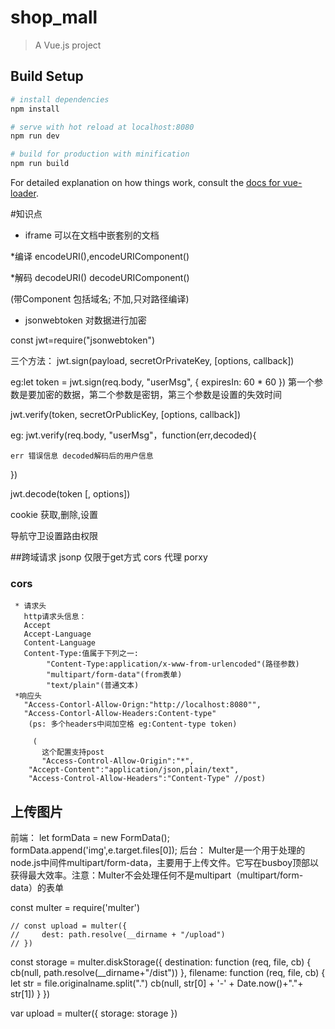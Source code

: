 # shop_mall

> A Vue.js project

## Build Setup

``` bash
# install dependencies
npm install

# serve with hot reload at localhost:8080
npm run dev

# build for production with minification
npm run build
```

For detailed explanation on how things work, consult the [docs for vue-loader](http://vuejs.github.io/vue-loader).
 
 #知识点

  * iframe 可以在文档中嵌套别的文档

  *编译 encodeURI(),encodeURIComponent()

  *解码 decodeURI() decodeURIComponent()

  (带Component 包括域名; 不加,只对路径编译)

  * jsonwebtoken  对数据进行加密

  const jwt=require("jsonwebtoken")

  三个方法：
  jwt.sign(payload, secretOrPrivateKey, [options, callback])

  eg:let token = jwt.sign(req.body, "userMsg", { expiresIn: 60 * 60 }) 第一个参数是要加密的数据，第二个参数是密钥，第三个参数是设置的失效时间

  jwt.verify(token, secretOrPublicKey, [options, callback])

  eg: jwt.verify(req.body, "userMsg"，function(err,decoded){

    err 错误信息 decoded解码后的用户信息
  })
  
  jwt.decode(token [, options])

  cookie 获取,删除,设置

  导航守卫设置路由权限

 ##跨域请求 
    jsonp 仅限于get方式
    cors
    代理 porxy
   ### cors 
     * 请求头 
       http请求头信息：
       Accept
       Accept-Language
       Content-Language
       Content-Type:值属于下列之一:
            "Content-Type:application/x-www-from-urlencoded"(路径参数)
            "multipart/form-data"(from表单)
            "text/plain"(普通文本)
     *响应头
       "Access-Contorl-Allow-Orign:"http://localhost:8080"",
       "Access-Contorl-Allow-Headers:Content-type"
        (ps: 多个headers中间加空格 eg:Content-type token)

         (
           这个配置支持post
           "Access-Control-Allow-Origin":"*",
        "Accept-Content":"application/json,plain/text",
        "Access-Control-Allow-Headers":"Content-Type" //post)

## 上传图片
  前端：
     let  formData = new FormData();
     formData.append('img',e.target.files[0]);
  后台：
  Multer是一个用于处理的node.js中间件multipart/form-data，主要用于上传文件。它写在busboy顶部以获得最大效率。注意：Multer不会处理任何不是multipart（multipart/form-data）的表单

  const multer = require('multer')

    // const upload = multer({
    //     dest: path.resolve(__dirname + "/upload")
    // })

  const storage = multer.diskStorage({
      destination: function (req, file, cb) {
          cb(null, path.resolve(__dirname+"/dist"))
      },
      filename: function (req, file, cb) {
          let str = file.originalname.split(".")
          cb(null, str[0] + '-' + Date.now()+"."+ str[1])
      }
  })

  var upload = multer({ storage: storage })